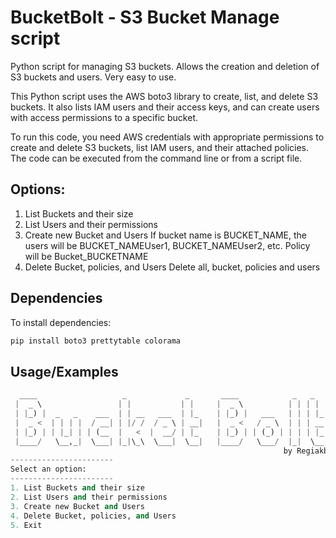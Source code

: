 # BucketBolt - S3 Bucket Manage script
Python script for managing S3 buckets. Allows the creation and deletion of S3 buckets and users. Very easy to use.

This Python script uses the AWS boto3 library to create, list, and delete S3 buckets. It also lists IAM users and their access keys, and can create users with access permissions to a specific bucket.

To run this code, you need AWS credentials with appropriate permissions to create and delete S3 buckets, list IAM users, and their attached policies. The code can be executed from the command line or from a script file.

## Options:

1. List Buckets and their size
2. List Users and their permissions
4. Create new Bucket and Users
    If bucket name is BUCKET_NAME, the users will be BUCKET_NAMEUser1, BUCKET_NAMEUser2, etc. 
    Policy will be Bucket_BUCKETNAME
4. Delete Bucket, policies, and Users
    Delete all, bucket, policies and users


## Dependencies

To install dependencies:

```python
pip install boto3 prettytable colorama
```

## Usage/Examples

```python
  ____                   _             _       ____            _   _
 |  _ \                 | |           | |     |  _ \          | | | |
 | |_) |  _   _    ___  | | __   ___  | |_    | |_) |   ___   | | | |_
 |  _ <  | | | |  / __| | |/ /  / _ \ | __|   |  _ <   / _ \  | | | __|
 | |_) | | |_| | | (__  |   <  |  __/ | |_    | |_) | | (_) | | | | |_
 |____/   \__,_|  \___| |_|\_\  \___|  \__|   |____/   \___/  |_|  \__|
                                                             by Regiakb
-----------------------
Select an option:
-----------------------
1. List Buckets and their size
2. List Users and their permissions
3. Create new Bucket and Users
4. Delete Bucket, policies, and Users
5. Exit
```
